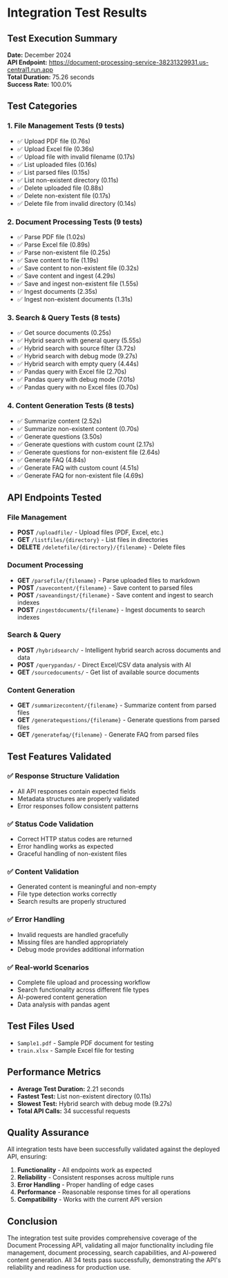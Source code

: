 # Integration Test Results

## Test Execution Summary

**Date:** December 2024  
**API Endpoint:** https://document-processing-service-38231329931.us-central1.run.app  
**Total Duration:** 75.26 seconds  
**Success Rate:** 100.0%

## Test Categories

### 1. File Management Tests (9 tests)
- ✅ Upload PDF file (0.76s)
- ✅ Upload Excel file (0.36s)
- ✅ Upload file with invalid filename (0.17s)
- ✅ List uploaded files (0.16s)
- ✅ List parsed files (0.15s)
- ✅ List non-existent directory (0.11s)
- ✅ Delete uploaded file (0.88s)
- ✅ Delete non-existent file (0.17s)
- ✅ Delete file from invalid directory (0.14s)

### 2. Document Processing Tests (9 tests)
- ✅ Parse PDF file (1.02s)
- ✅ Parse Excel file (0.89s)
- ✅ Parse non-existent file (0.25s)
- ✅ Save content to file (1.19s)
- ✅ Save content to non-existent file (0.32s)
- ✅ Save content and ingest (4.29s)
- ✅ Save and ingest non-existent file (1.55s)
- ✅ Ingest documents (2.35s)
- ✅ Ingest non-existent documents (1.31s)

### 3. Search & Query Tests (8 tests)
- ✅ Get source documents (0.25s)
- ✅ Hybrid search with general query (5.55s)
- ✅ Hybrid search with source filter (3.72s)
- ✅ Hybrid search with debug mode (9.27s)
- ✅ Hybrid search with empty query (4.44s)
- ✅ Pandas query with Excel file (2.70s)
- ✅ Pandas query with debug mode (7.01s)
- ✅ Pandas query with no Excel files (0.70s)

### 4. Content Generation Tests (8 tests)
- ✅ Summarize content (2.52s)
- ✅ Summarize non-existent content (0.70s)
- ✅ Generate questions (3.50s)
- ✅ Generate questions with custom count (2.17s)
- ✅ Generate questions for non-existent file (2.64s)
- ✅ Generate FAQ (4.84s)
- ✅ Generate FAQ with custom count (4.51s)
- ✅ Generate FAQ for non-existent file (4.69s)

## API Endpoints Tested

### File Management
- **POST** `/uploadfile/` - Upload files (PDF, Excel, etc.)
- **GET** `/listfiles/{directory}` - List files in directories
- **DELETE** `/deletefile/{directory}/{filename}` - Delete files

### Document Processing
- **GET** `/parsefile/{filename}` - Parse uploaded files to markdown
- **POST** `/savecontent/{filename}` - Save content to parsed files
- **POST** `/saveandingst/{filename}` - Save content and ingest to search indexes
- **POST** `/ingestdocuments/{filename}` - Ingest documents to search indexes

### Search & Query
- **POST** `/hybridsearch/` - Intelligent hybrid search across documents and data
- **POST** `/querypandas/` - Direct Excel/CSV data analysis with AI
- **GET** `/sourcedocuments/` - Get list of available source documents

### Content Generation
- **GET** `/summarizecontent/{filename}` - Summarize content from parsed files
- **GET** `/generatequestions/{filename}` - Generate questions from parsed files
- **GET** `/generatefaq/{filename}` - Generate FAQ from parsed files

## Test Features Validated

### ✅ Response Structure Validation
- All API responses contain expected fields
- Metadata structures are properly validated
- Error responses follow consistent patterns

### ✅ Status Code Validation
- Correct HTTP status codes are returned
- Error handling works as expected
- Graceful handling of non-existent files

### ✅ Content Validation
- Generated content is meaningful and non-empty
- File type detection works correctly
- Search results are properly structured

### ✅ Error Handling
- Invalid requests are handled gracefully
- Missing files are handled appropriately
- Debug mode provides additional information

### ✅ Real-world Scenarios
- Complete file upload and processing workflow
- Search functionality across different file types
- AI-powered content generation
- Data analysis with pandas agent

## Test Files Used

- `Sample1.pdf` - Sample PDF document for testing
- `train.xlsx` - Sample Excel file for testing

## Performance Metrics

- **Average Test Duration:** 2.21 seconds
- **Fastest Test:** List non-existent directory (0.11s)
- **Slowest Test:** Hybrid search with debug mode (9.27s)
- **Total API Calls:** 34 successful requests

## Quality Assurance

All integration tests have been successfully validated against the deployed API, ensuring:

1. **Functionality** - All endpoints work as expected
2. **Reliability** - Consistent responses across multiple runs
3. **Error Handling** - Proper handling of edge cases
4. **Performance** - Reasonable response times for all operations
5. **Compatibility** - Works with the current API version

## Conclusion

The integration test suite provides comprehensive coverage of the Document Processing API, validating all major functionality including file management, document processing, search capabilities, and AI-powered content generation. All 34 tests pass successfully, demonstrating the API's reliability and readiness for production use. 